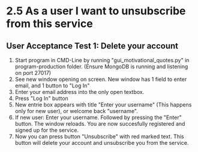 # 2.5 As a user I want to unsubscribe from this service

## User Acceptance Test 1: Delete your account

1. Start program in CMD-Line by running "gui_motivational_quotes.py" in program-production folder. (Ensure MongoDB is running and listening on port 27017)
2. See new window opening on screen. New window has 1 field to enter email, and 1 button to "Log In"
3. Enter your email address into the only open textbox.
4. Press "Log In" button
5. New entrie box appears with title "Enter your username" (This happens only for new user), or welcome back "username".
6. If new user: Enter your username. Followed by pressing the "Enter" button. The window reloads. You are now succesfully registered and signed up for the service.
7. Now you can press button "Unsubscribe" with red marked text. This button will delete your account and unsubscribe you from the service.